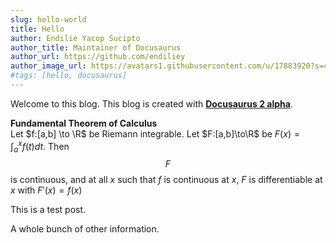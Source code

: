 ```yaml
---
slug: hello-world
title: Hello
author: Endilie Yacop Sucipto
author_title: Maintainer of Docusaurus
author_url: https://github.com/endiliey
author_image_url: https://avatars1.githubusercontent.com/u/17883920?s=460&v=4
#tags: [hello, docusaurus]
---
```


Welcome to this blog. This blog is created with [**Docusaurus 2 alpha**](https://v2.docusaurus.io/).

<!--truncate-->

**Fundamental Theorem of Calculus**  
Let $f:[a,b] \to \R$ be Riemann integrable. Let $F:[a,b]\to\R$ be $F(x)=
\int_{a}^{x}f(t)dt$.
Then $$F$$ is continuous, and at all $x$ such that $f$ is continuous at $x$,
$F$ is differentiable at $x$ with $F'(x)=f(x)$

This is a test post.

A whole bunch of other information.

